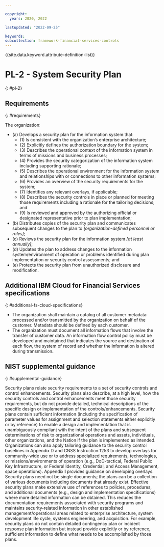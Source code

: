 ```yaml
---

copyright:
  years: 2020, 2022

lastupdated: "2022-09-25"

keywords: 
subcollection: framework-financial-services-controls
---
```


{{site.data.keyword.attribute-definition-list}}

         
# PL-2 - System Security Plan
{: #pl-2}

## Requirements
{: #requirements}

The organization:

- (a) Develops a security plan for the information system that:
    - (1) Is consistent with the organization’s enterprise architecture;
    - (2) Explicitly defines the authorization boundary for the system;
    - (3) Describes the operational context of the information system in terms of missions and business processes;
    - (4) Provides the security categorization of the information system including supporting rationale;
    - (5) Describes the operational environment for the information system and relationships with or connections to other information systems;
    - (6) Provides an overview of the security requirements for the system;
    - (7) Identifies any relevant overlays, if applicable;
    - (8) Describes the security controls in place or planned for meeting those requirements including a rationale for the tailoring decisions; and
    - (9) Is reviewed and approved by the authorizing official or designated representative prior to plan implementation;
- (b) Distributes copies of the security plan and communicates subsequent changes to the plan to _[organization-defined personnel or roles]_;
- (c) Reviews the security plan for the information system _[at least annually]_;
- (d) Updates the plan to address changes to the information system/environment of operation or problems identified during plan implementation or security control assessments; and
- (e) Protects the security plan from unauthorized disclosure and modification.

## Additional IBM Cloud for Financial Services specifications
{: #additional-fs-cloud-specifications}

- The organization shall maintain a catalog of all customer metadata processed and/or transmitted by the organization on behalf of the customer.  Metadata should be defined by each customer.
- The organization must document all information flows that involve the transfer of customer data.  An information flow control policy must be developed and maintained that indicates the source and destination of each flow, the system of record and whether the information is altered during transmission.

## NIST supplemental guidance
{: #supplemental-guidance}

Security plans relate security requirements to a set of security controls and control enhancements. Security plans also describe, at a high level, how the security controls and control enhancements meet those security requirements, but do not provide detailed, technical descriptions of the specific design or implementation of the controls/enhancements. Security plans contain sufficient information (including the specification of parameter values for assignment and selection statements either explicitly or by reference) to enable a design and implementation that is unambiguously compliant with the intent of the plans and subsequent determinations of risk to organizational operations and assets, individuals, other organizations, and the Nation if the plan is implemented as intended. Organizations can also apply tailoring guidance to the security control baselines in Appendix D and CNSS Instruction 1253 to develop overlays for community-wide use or to address specialized requirements, technologies, or missions/environments of operation (e.g., DoD-tactical, Federal Public Key Infrastructure, or Federal Identity, Credential, and Access Management, space operations). Appendix I provides guidance on developing overlays. Security plans need not be single documents; the plans can be a collection of various documents including documents that already exist. Effective security plans make extensive use of references to policies, procedures, and additional documents (e.g., design and implementation specifications) where more detailed information can be obtained. This reduces the documentation requirements associated with security programs and maintains security-related information in other established management/operational areas related to enterprise architecture, system development life cycle, systems engineering, and acquisition. For example, security plans do not contain detailed contingency plan or incident response plan information but instead provide explicitly or by reference, sufficient information to define what needs to be accomplished by those plans.



